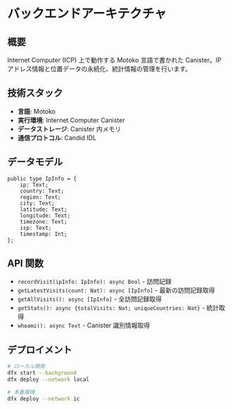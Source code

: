 # バックエンドアーキテクチャ

## 概要

Internet Computer (ICP) 上で動作する Motoko 言語で書かれた Canister。IP アドレス情報と位置データの永続化、統計情報の管理を行います。

## 技術スタック

-   **言語**: Motoko
-   **実行環境**: Internet Computer Canister
-   **データストレージ**: Canister 内メモリ
-   **通信プロトコル**: Candid IDL

## データモデル

```motoko
public type IpInfo = {
    ip: Text;
    country: Text;
    region: Text;
    city: Text;
    latitude: Text;
    longitude: Text;
    timezone: Text;
    isp: Text;
    timestamp: Int;
};
```

## API 関数

-   `recordVisit(ipInfo: IpInfo): async Bool` - 訪問記録
-   `getLatestVisits(count: Nat): async [IpInfo]` - 最新の訪問記録取得
-   `getAllVisits(): async [IpInfo]` - 全訪問記録取得
-   `getStats(): async {totalVisits: Nat; uniqueCountries: Nat}` - 統計取得
-   `whoami(): async Text` - Canister 識別情報取得

## デプロイメント

```bash
# ローカル開発
dfx start --background
dfx deploy --network local

# 本番環境
dfx deploy --network ic
```
